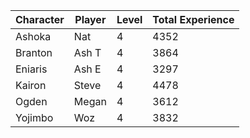 | Character | Player | Level | Total Experience |
|-----------|--------|-------|------------|
| Ashoka | Nat | 4 | 4352 |
| Branton | Ash T | 4 | 3864 |
| Eniaris | Ash E | 4 | 3297 |
| Kairon | Steve | 4 | 4478 |
| Ogden | Megan | 4 | 3612 |
| Yojimbo | Woz | 4 | 3832 |
